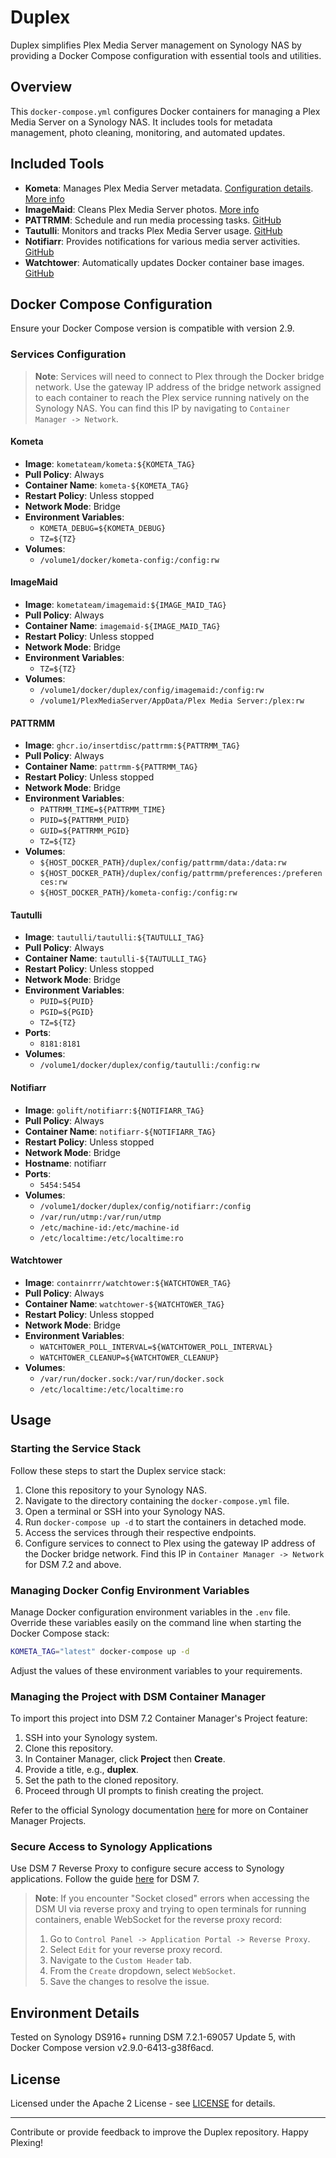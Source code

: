 # Duplex

Duplex simplifies Plex Media Server management on Synology NAS by providing a Docker Compose configuration with essential tools and utilities.

## Overview

This `docker-compose.yml` configures Docker containers for managing a Plex Media Server on a Synology NAS. It includes tools for metadata management, photo cleaning, monitoring, and automated updates.

## Included Tools

- **Kometa**: Manages Plex Media Server metadata. [Configuration details](https://github.com/scottgigawatt/kometa-config). [More info](https://kometa.wiki/en/nightly/)
- **ImageMaid**: Cleans Plex Media Server photos. [More info](https://kometa.wiki/en/nightly/kometa/scripts/imagemaid/)
- **PATTRMM**: Schedule and run media processing tasks. [GitHub](https://github.com/insertdisc/pattrmm)
- **Tautulli**: Monitors and tracks Plex Media Server usage. [GitHub](https://github.com/Tautulli/Tautulli/)
- **Notifiarr**: Provides notifications for various media server activities. [GitHub](https://github.com/Notifiarr/notifiarr/)
- **Watchtower**: Automatically updates Docker container base images. [GitHub](https://github.com/containrrr/watchtower)

## Docker Compose Configuration

Ensure your Docker Compose version is compatible with version 2.9.

### Services Configuration

> **Note**: Services will need to connect to Plex through the Docker bridge network. Use the gateway IP address of the bridge network assigned to each container to reach the Plex service running natively on the Synology NAS. You can find this IP by navigating to `Container Manager -> Network`.

#### Kometa

- **Image**: `kometateam/kometa:${KOMETA_TAG}`
- **Pull Policy**: Always
- **Container Name**: `kometa-${KOMETA_TAG}`
- **Restart Policy**: Unless stopped
- **Network Mode**: Bridge
- **Environment Variables**:
  - `KOMETA_DEBUG=${KOMETA_DEBUG}`
  - `TZ=${TZ}`
- **Volumes**:
  - `/volume1/docker/kometa-config:/config:rw`

#### ImageMaid

- **Image**: `kometateam/imagemaid:${IMAGE_MAID_TAG}`
- **Pull Policy**: Always
- **Container Name**: `imagemaid-${IMAGE_MAID_TAG}`
- **Restart Policy**: Unless stopped
- **Network Mode**: Bridge
- **Environment Variables**:
  - `TZ=${TZ}`
- **Volumes**:
  - `/volume1/docker/duplex/config/imagemaid:/config:rw`
  - `/volume1/PlexMediaServer/AppData/Plex Media Server:/plex:rw`

#### PATTRMM

- **Image**: `ghcr.io/insertdisc/pattrmm:${PATTRMM_TAG}`
- **Pull Policy**: Always
- **Container Name**: `pattrmm-${PATTRMM_TAG}`
- **Restart Policy**: Unless stopped
- **Network Mode**: Bridge
- **Environment Variables**:
  - `PATTRMM_TIME=${PATTRMM_TIME}`
  - `PUID=${PATTRMM_PUID}`
  - `GUID=${PATTRMM_PGID}`
  - `TZ=${TZ}`
- **Volumes**:
  - `${HOST_DOCKER_PATH}/duplex/config/pattrmm/data:/data:rw`
  - `${HOST_DOCKER_PATH}/duplex/config/pattrmm/preferences:/preferences:rw`
  - `${HOST_DOCKER_PATH}/kometa-config:/config:rw`

#### Tautulli

- **Image**: `tautulli/tautulli:${TAUTULLI_TAG}`
- **Pull Policy**: Always
- **Container Name**: `tautulli-${TAUTULLI_TAG}`
- **Restart Policy**: Unless stopped
- **Network Mode**: Bridge
- **Environment Variables**:
  - `PUID=${PUID}`
  - `PGID=${PGID}`
  - `TZ=${TZ}`
- **Ports**:
  - `8181:8181`
- **Volumes**:
  - `/volume1/docker/duplex/config/tautulli:/config:rw`

#### Notifiarr

- **Image**: `golift/notifiarr:${NOTIFIARR_TAG}`
- **Pull Policy**: Always
- **Container Name**: `notifiarr-${NOTIFIARR_TAG}`
- **Restart Policy**: Unless stopped
- **Network Mode**: Bridge
- **Hostname**: notifiarr
- **Ports**:
  - `5454:5454`
- **Volumes**:
  - `/volume1/docker/duplex/config/notifiarr:/config`
  - `/var/run/utmp:/var/run/utmp`
  - `/etc/machine-id:/etc/machine-id`
  - `/etc/localtime:/etc/localtime:ro`

#### Watchtower

- **Image**: `containrrr/watchtower:${WATCHTOWER_TAG}`
- **Pull Policy**: Always
- **Container Name**: `watchtower-${WATCHTOWER_TAG}`
- **Restart Policy**: Unless stopped
- **Network Mode**: Bridge
- **Environment Variables**:
  - `WATCHTOWER_POLL_INTERVAL=${WATCHTOWER_POLL_INTERVAL}`
  - `WATCHTOWER_CLEANUP=${WATCHTOWER_CLEANUP}`
- **Volumes**:
  - `/var/run/docker.sock:/var/run/docker.sock`
  - `/etc/localtime:/etc/localtime:ro`

## Usage

### Starting the Service Stack

Follow these steps to start the Duplex service stack:

1. Clone this repository to your Synology NAS.
2. Navigate to the directory containing the `docker-compose.yml` file.
3. Open a terminal or SSH into your Synology NAS.
4. Run `docker-compose up -d` to start the containers in detached mode.
5. Access the services through their respective endpoints.
6. Configure services to connect to Plex using the gateway IP address of the Docker bridge network. Find this IP in `Container Manager -> Network` for DSM 7.2 and above.

### Managing Docker Config Environment Variables

Manage Docker configuration environment variables in the `.env` file. Override these variables easily on the command line when starting the Docker Compose stack:

```bash
KOMETA_TAG="latest" docker-compose up -d
```

Adjust the values of these environment variables to your requirements.

### Managing the Project with DSM Container Manager

To import this project into DSM 7.2 Container Manager's Project feature:

1. SSH into your Synology system.
2. Clone this repository.
3. In Container Manager, click **Project** then **Create**.
4. Provide a title, e.g., **duplex**.
5. Set the path to the cloned repository.
6. Proceed through UI prompts to finish creating the project.

Refer to the official Synology documentation [here](https://kb.synology.com/en-id/DSM/help/ContainerManager/docker_project?version=7) for more on Container Manager Projects.

### Secure Access to Synology Applications

Use DSM 7 Reverse Proxy to configure secure access to Synology applications. Follow the guide [here](https://mariushosting.com/synology-how-to-use-reverse-proxy-on-dsm-7/) for DSM 7.

> **Note**: If you encounter "Socket closed" errors when accessing the DSM UI via reverse proxy and trying to open terminals for running containers, enable WebSocket for the reverse proxy record:
>
> 1. Go to `Control Panel -> Application Portal -> Reverse Proxy`.
> 2. Select `Edit` for your reverse proxy record.
> 3. Navigate to the `Custom Header` tab.
> 4. From the `Create` dropdown, select `WebSocket`.
> 5. Save the changes to resolve the issue.

## Environment Details

Tested on Synology DS916+ running DSM 7.2.1-69057 Update 5, with Docker Compose version v2.9.0-6413-g38f6acd.

## License

Licensed under the Apache 2 License - see [LICENSE](LICENSE) for details.

---

Contribute or provide feedback to improve the Duplex repository. Happy Plexing!
